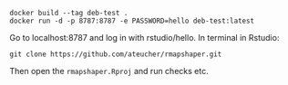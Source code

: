 ```
docker build --tag deb-test .
docker run -d -p 8787:8787 -e PASSWORD=hello deb-test:latest
```

Go to localhost:8787 and log in with rstudio/hello. In terminal in Rstudio:

```
git clone https://github.com/ateucher/rmapshaper.git
```

Then open the `rmapshaper.Rproj` and run checks etc.
